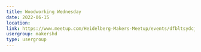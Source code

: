 ```yaml
---
title: Woodworking Wednesday
date: 2022-06-15
location: 
link: https://www.meetup.com/Heidelberg-Makers-Meetup/events/dfbltsydcjbtb/
usergroup: makershd
type: usergroup
---
```

